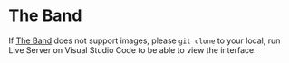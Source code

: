 # The Band

If [The Band](https://autruonggiang.github.io/web-building-w3-the-band/) does not support images, please `git clone` to your local, run Live Server on Visual Studio Code to be able to view the interface.